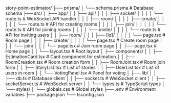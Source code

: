 story-point-estimator/
├── prisma/
│   └── schema.prisma     # Database schema
├── src/
│   ├── app/
│   │   ├── api/
│   │   │   ├── socket/
│   │   │   │   └── route.ts    # WebSocket API handler
│   │   │   ├── room/
│   │   │   │   ├── create/
│   │   │   │   │   └── route.ts    # API for creating rooms
│   │   │   │   ├── join/
│   │   │   │   │   └── route.ts    # API for joining rooms
│   │   │   │   └── invite/
│   │   │   │       └── route.ts    # API for inviting users
│   │   ├── room/
│   │   │   ├── [id]/
│   │   │   │   └── page.tsx    # Room page
│   │   │   ├── create/
│   │   │   │   └── page.tsx    # Create room page
│   │   │   └── join/
│   │   │       └── page.tsx    # Join room page
│   │   ├── page.tsx    # Home page
│   │   └── layout.tsx  # Root layout
│   ├── components/
│   │   ├── EstimationCard.tsx  # Card component for estimation
│   │   ├── RoomCreation.tsx    # Room creation form
│   │   ├── RoomJoin.tsx        # Room join form
│   │   ├── StoryList.tsx       # List of stories
│   │   ├── UserList.tsx        # List of users in room
│   │   └── VotingPanel.tsx     # Panel for voting
│   ├── lib/
│   │   ├── db.ts               # Database client
│   │   ├── socket.ts           # WebSocket client
│   │   ├── socketServer.ts     # WebSocket server
│   │   └── types.ts            # TypeScript types
│   └── styles/
│       └── globals.css         # Global styles
├── .env                # Environment variables
├── package.json
└── tsconfig.json
